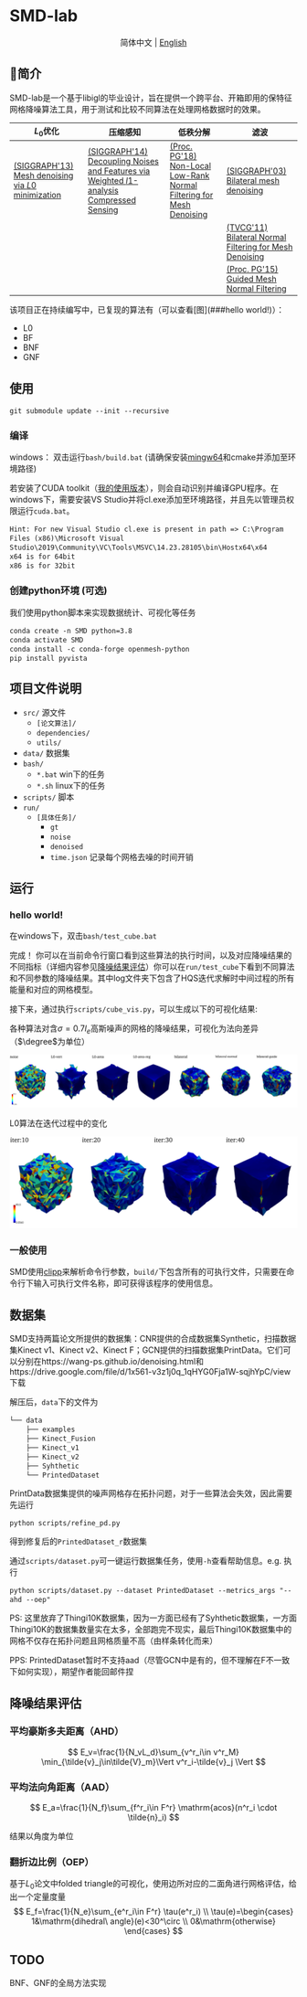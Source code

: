 # SMD-lab

<div align="center">

简体中文 | [English](README_en.md)
</div>







## 🌈简介

SMD-lab是一个基于libigl的毕业设计，旨在提供一个跨平台、开箱即用的保特征网格降噪算法工具，用于测试和比较不同算法在处理网格数据时的效果。

| $L_0$优化                                                    | 压缩感知                                                     | 低秩分解                                                     | 滤波                                                         |
| ------------------------------------------------------------ | ------------------------------------------------------------ | ------------------------------------------------------------ | ------------------------------------------------------------ |
| [(SIGGRAPH'13) Mesh denoising via *L*0 minimization](https://dl.acm.org/doi/10.1145/2461912.2461965) | [(SIGGRAPH'14) Decoupling Noises and Features via Weighted *l*1-analysis Compressed Sensing](http://staff.ustc.edu.cn/~lgliu/Projects/2014_DecouplingNoise/default.htm) | [(Proc. PG'18) Non-Local Low-Rank Normal Filtering for Mesh Denoising](https://onlinelibrary.wiley.com/doi/abs/10.1111/cgf.13556) | [(SIGGRAPH'03) Bilateral mesh denoising](https://dl.acm.org/doi/10.1145/882262.882368) |
|                                                              |                                                              |                                                              | [(TVCG'11) Bilateral Normal Filtering for Mesh Denoising](https://dl.acm.org/doi/10.1109/TVCG.2010.264) |
|                                                              |                                                              |                                                              | [(Proc. PG'15) Guided Mesh Normal Filtering](http://staff.ustc.edu.cn/~juyong/GuidedFilter.html) |

该项目正在持续编写中，已复现的算法有（可以查看[图](###hello world!)）：

- L0
- BF
- BNF
- GNF

## 使用

```
git submodule update --init --recursive
```

### 编译

windows： 双击运行`bash/build.bat` (请确保安装[mingw64](https://sourceforge.net/projects/mingw-w64/files/)和cmake并添加至环境路径)

若安装了CUDA toolkit（[我的使用版本](https://developer.nvidia.com/cuda-downloads?target_os=Windows&target_arch=x86_64&target_version=10&target_type=exe_local)），则会自动识别并编译GPU程序。在windows下，需要安装VS Studio并将cl.exe添加至环境路径，并且先以管理员权限运行`cuda.bat`。

```
Hint: For new Visual Studio cl.exe is present in path => C:\Program Files (x86)\Microsoft Visual Studio\2019\Community\VC\Tools\MSVC\14.23.28105\bin\Hostx64\x64
x64 is for 64bit
x86 is for 32bit
```

### 创建python环境 (可选)

我们使用python脚本来实现数据统计、可视化等任务

```
conda create -n SMD python=3.8
conda activate SMD
conda install -c conda-forge openmesh-python
pip install pyvista
```

## 项目文件说明

- `src/` 源文件
  - `[论文算法]/`
  - `dependencies/` 
  - `utils/` 
- `data/` 数据集
- `bash/`
  - `*.bat` win下的任务
  - `*.sh` linux下的任务
- `scripts/` 脚本
- `run/`
  - `[具体任务]/`
    - `gt`
    - `noise`
    - `denoised`
    - `time.json` 记录每个网格去噪的时间开销



## 运行

### hello world!

在windows下，双击`bash/test_cube.bat` 

完成！ 你可以在当前命令行窗口看到这些算法的执行时间，以及对应降噪结果的不同指标（详细内容参见[降噪结果评估](#降噪结果评估)）你可以在`run/test_cube`下看到不同算法和不同参数的降噪结果。其中log文件夹下包含了HQS迭代求解时中间过程的所有能量和对应的网格模型。

接下来，通过执行`scripts/cube_vis.py`，可以生成以下的可视化结果:

各种算法对含$\sigma=0.7l_e$高斯噪声的网格的降噪结果，可视化为法向差异（$\degree$为单位）

![](imgs/gallery.png)

L0算法在迭代过程中的变化

![](imgs/L0-area-iter.png)

### 一般使用

SMD使用[clipp](https://github.com/muellan/clipp)来解析命令行参数，`build/`下包含所有的可执行文件，只需要在命令行下输入可执行文件名称，即可获得该程序的使用信息。



## 数据集

SMD支持两篇论文所提供的数据集：CNR提供的合成数据集Synthetic，扫描数据集Kinect v1、Kinect v2、Kinect F；GCN提供的扫描数据集PrintData。它们可以分别在https://wang-ps.github.io/denoising.html和https://drive.google.com/file/d/1x561-v3z1j0q_1qHYG0Fja1W-sqjhYpC/view下载

解压后，`data`下的文件为

```
└── data
    ├── examples
    ├── Kinect_Fusion
    ├── Kinect_v1
    ├── Kinect_v2
    ├── Syhthetic
    └── PrintedDataset
```

PrintData数据集提供的噪声网格存在拓扑问题，对于一些算法会失效，因此需要先运行

```
python scripts/refine_pd.py
```

得到修复后的`PrintedDataset_r`数据集

通过`scripts/dataset.py`可一键运行数据集任务，使用`-h`查看帮助信息。e.g. 执行

```
python scripts/dataset.py --dataset PrintedDataset --metrics_args "--ahd --oep"
```

PS: 这里放弃了Thingi10K数据集，因为一方面已经有了Syhthetic数据集，一方面Thingi10K的数据集数量实在太多，全部跑完不现实，最后Thingi10K数据集中的网格不仅存在拓扑问题且网格质量不高（由样条转化而来）

PPS: PrintedDataset暂时不支持aad（尽管GCN中是有的，但不理解在F不一致下如何实现），期望作者能回邮件捏

## 降噪结果评估

### 平均豪斯多夫距离（AHD）

$$
E_v=\frac{1}{N_vL_d}\sum_{v^r_i\in v^r_M}
\min_{\tilde{v}_j\in\tilde{V}_m}\Vert v^r_i-\tilde{v}_j \Vert
$$

### 平均法向角距离（AAD）

$$
E_a=\frac{1}{N_f}\sum_{f^r_i\in F^r} \mathrm{acos}(n^r_i \cdot \tilde{n}_i)
$$

结果以角度为单位

### 翻折边比例（OEP）

基于$L_0$论文中folded triangle的可视化，使用边所对应的二面角进行网格评估，给出一个定量度量
$$
E_f=\frac{1}{N_e}\sum_{e^r_i\in F^r} \tau(e^r_i)
\\
\tau(e)=\begin{cases}
1&\mathrm{dihedral\ angle}(e)<30^\circ
\\
0&\mathrm{otherwise}
\end{cases}
$$



## TODO

BNF、GNF的全局方法实现



